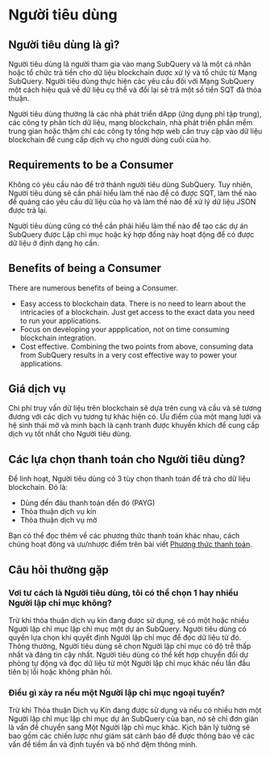 # Người tiêu dùng

## Người tiêu dùng là gì?

Người tiêu dùng là người tham gia vào mạng SubQuery và là một cá nhân hoặc tổ chức trả tiền cho dữ liệu blockchain được xử lý và tổ chức từ Mạng SubQuery. Người tiêu dùng thực hiện các yêu cầu đối với Mạng SubQuery một cách hiệu quả về dữ liệu cụ thể và đổi lại sẽ trả một số tiền SQT đã thỏa thuận.

Người tiêu dùng thường là các nhà phát triển dApp (ứng dụng phi tập trung), các công ty phân tích dữ liệu, mạng blockchain, nhà phát triển phần mềm trung gian hoặc thậm chí các công ty tổng hợp web cần truy cập vào dữ liệu blockchain để cung cấp dịch vụ cho người dùng cuối của họ.

## Requirements to be a Consumer

Không có yêu cầu nào để trở thành người tiêu dùng SubQuery. Tuy nhiên, Người tiêu dùng sẽ cần phải hiểu làm thế nào để có được SQT, làm thế nào để quảng cáo yêu cầu dữ liệu của họ và làm thế nào để xử lý dữ liệu JSON được trả lại.

Người tiêu dùng cũng có thể cần phải hiểu làm thế nào để tạo các dự án SubQuery được Lập chỉ mục hoặc ký hợp đồng này hoạt động để có được dữ liệu ở định dạng họ cần.

## Benefits of being a Consumer

There are numerous benefits of being a Consumer.
 - Easy access to blockchain data. There is no need to learn about the intricacies of a blockchain. Just get access to the exact data you need to run your applications.
 - Focus on developing your appplication, not on time consuming blockchain integration.
 - Cost effective. Combining the two points from above, consuming data from SubQuery results in a very cost effective way to power your applications.

## Giá dịch vụ

Chi phí truy vấn dữ liệu trên blockchain sẽ dựa trên cung và cầu và sẽ tương đương với các dịch vụ tương tự khác hiện có. Ưu điểm của một mạng lưới và hệ sinh thái mở và minh bạch là cạnh tranh được khuyến khích để cung cấp dịch vụ tốt nhất cho Người tiêu dùng.

## Các lựa chọn thanh toán cho Người tiêu dùng?

Để linh hoạt, Người tiêu dùng có 3 tùy chọn thanh toán để trả cho dữ liệu blockchain. Đó là:

- Dùng đến đâu thanh toán đến đó (PAYG)
- Thỏa thuận dịch vụ kín
- Thỏa thuận dịch vụ mở

Bạn có thể đọc thêm về các phương thức thanh toán khác nhau, cách chúng hoạt động và ưu/nhược điểm trên bài viết [Phương thức thanh toán](./payment-methods.md).

## Câu hỏi thường gặp

### Vơi tư cách là Người tiêu dùng, tôi có thể chọn 1 hay nhiều Người lập chỉ mục không?

Trừ khi thỏa thuận dịch vụ kín đang được sử dụng, sẽ có một hoặc nhiều Người lập chỉ mục lập chỉ mục một dự án SubQuery. Người tiêu dùng có quyền lựa chọn khi quyết định Người lập chỉ mục để đọc dữ liệu từ đó. Thông thường, Người tiêu dùng sẽ chọn Người lập chỉ mục có độ trễ thấp nhất và đáng tin cậy nhất. Người tiêu dùng có thể kết hợp chuyển đổi dự phòng tự động và đọc dữ liệu từ một Người lập chỉ mục khác nếu lần đầu tiên bị lỗi hoặc không phản hồi.

### Điều gì xảy ra nếu một Người lập chỉ mục ngoại tuyến?

Trừ khi Thỏa thuận Dịch vụ Kín đang được sử dụng và nếu có nhiều hơn một Người lập chỉ mục lập chỉ mục dự án SubQuery của bạn, nó sẽ chỉ đơn giản là vấn đề chuyển sang Một Người lập chỉ mục khác. Kịch bản lý tưởng sẽ bao gồm các chiến lược như giám sát cảnh báo để được thông báo về các vấn đề tiềm ẩn và định tuyến và bộ nhớ đệm thông minh.
